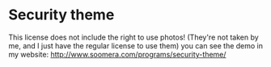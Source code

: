 # Security theme
This license does not include the right to use photos! (They're not taken by me, and I just have the regular license to use them) 
you can see the demo in my website: http://www.soomera.com/programs/security-theme/
